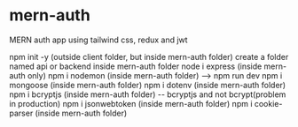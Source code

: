 # mern-auth
MERN auth app using tailwind css, redux and jwt

npm init -y (outside client folder, but inside mern-auth folder)
create a folder named api or backend inside mern-auth folder
node i express (inside mern-auth only)
npm i nodemon (inside mern-auth folder) --> npm run dev
npm i mongoose (inside mern-auth folder)
npm i dotenv (inside mern-auth folder)
npm i bcryptjs (inside mern-auth folder) -- bcryptjs and not bcrypt(problem in production)
npm i jsonwebtoken (inside mern-auth folder)
npm i cookie-parser (inside mern-auth folder)
